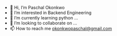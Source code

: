 - 👋 Hi, I’m Paschal Okonkwo
- 👀 I’m interested in Backend Engineering
- 🌱 I’m currently learning python ...
- 💞️ I’m looking to collaborate on ...
- 📫 How to reach me okonkwopaschal@gmail.com

<!---
Hakiyuu/Hakiyuu is a ✨ special ✨ repository because its `README.md` (this file) appears on your GitHub profile.
You can click the Preview link to take a look at your changes.
--->
